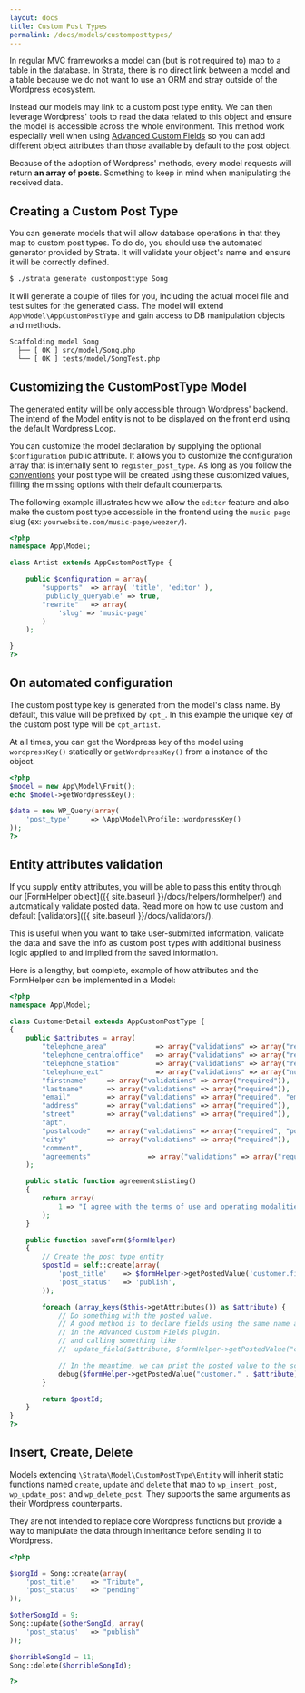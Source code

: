```yaml
---
layout: docs
title: Custom Post Types
permalink: /docs/models/customposttypes/
---
```


In regular MVC frameworks a model can (but is not required to) map to a table in the database. In Strata, there is no direct link between a model and a table because we do not want to use an ORM and stray outside of the Wordpress ecosystem.

Instead our models may link to a custom post type entity. We can then leverage Wordpress' tools to read the data related to this object and ensure the model is accessible across the whole environment. This method work especially well when using [Advanced Custom Fields](http://www.advancedcustomfields.com/) so you can add different object attributes than those available by default to the post object.

Because of the adoption of Wordpress' methods, every model requests will return __an array of posts__. Something to keep in mind when manipulating the received data.

## Creating a Custom Post Type

You can generate models that will allow database operations in that they map to custom post types. To do do, you should use the automated generator provided by Strata. It will validate your object's name and ensure it will be correctly defined.

~~~ sh
$ ./strata generate customposttype Song
~~~

It will generate a couple of files for you, including the actual model file and test suites for the generated class. The model will extend `App\Model\AppCustomPostType` and gain access to DB manipulation objects and methods.

~~~ sh
Scaffolding model Song
  ├── [ OK ] src/model/Song.php
  └── [ OK ] tests/model/SongTest.php
~~~

## Customizing the CustomPostType Model

The generated entity will be only accessible through Wordpress' backend. The intend of the Model entity is not to be displayed on the front end using the default Wordpress Loop.

You can customize the model declaration by supplying the optional `$configuration` public attribute. It allows you to customize the configuration array that is internally sent to `register_post_type`. As long as you follow the [conventions](http://codex.wordpress.org/Function_Reference/register_post_type) your post type will be created using these customized values, filling the missing options with their default counterparts.

The following example illustrates how we allow the `editor` feature and also make the custom post type accessible in the frontend using the `music-page` slug (ex: `yourwebsite.com/music-page/weezer/`).

~~~ php
<?php
namespace App\Model;

class Artist extends AppCustomPostType {

    public $configuration = array(
        "supports"  => array( 'title', 'editor' ),
        'publicly_queryable' => true,
        "rewrite"   => array(
            'slug' => 'music-page'
        )
    );

}
?>
~~~

## On automated configuration

The custom post type key is generated from the model's class name. By default, this value will be prefixed by `cpt_`. In this example the unique key of the custom post type will be `cpt_artist`.

At all times, you can get the Wordpress key of the model using `wordpressKey()` statically or `getWordpressKey()` from a instance of the object.

~~~ php
<?php
$model = new App\Model\Fruit();
echo $model->getWordpressKey();

$data = new WP_Query(array(
    'post_type'     => \App\Model\Profile::wordpressKey()
));
?>
~~~


## Entity attributes validation

If you supply entity attributes, you will be able to pass this entity through our [FormHelper object]({{ site.baseurl }}/docs/helpers/formhelper/) and automatically validate posted data. Read more on how to use custom and default [validators]({{ site.baseurl }}/docs/validators/).

This is useful when you want to take user-submitted information, validate the data and save the info as custom post types with additional business logic applied to and implied from the saved information.

Here is a lengthy, but complete, example of how attributes and the FormHelper can be implemented in a Model:

~~~ php
<?php
namespace App\Model;

class CustomerDetail extends AppCustomPostType {
{
    public $attributes = array(
        "telephone_area"            => array("validations" => array("required", "numeric", "length" => array("min" => 3, "max" => 3))),
        "telephone_centraloffice"   => array("validations" => array("required", "numeric", "length" => array("min" => 3, "max" => 3))),
        "telephone_station"         => array("validations" => array("required", "numeric", "length" => array("min" => 4, "max" => 4))),
        "telephone_ext"             => array("validations" => array("numeric")),
        "firstname"     => array("validations" => array("required")),
        "lastname"      => array("validations" => array("required")),
        "email"         => array("validations" => array("required", "email", "same" => array("as" => "email_confirm"))),
        "address"       => array("validations" => array("required")),
        "street"        => array("validations" => array("required")),
        "apt",
        "postalcode"    => array("validations" => array("required", "postalcode")),
        "city"          => array("validations" => array("required")),
        "comment",
        "agreements"              => array("validations" => array("required", "in" => array("App\Model\CustomerDetail::agreementsListing"))),
    );

    public static function agreementsListing()
    {
        return array(
            1 => "I agree with the terms of use and operating modalities."),
        );
    }

    public function saveForm($formHelper)
    {
        // Create the post type entity
        $postId = self::create(array(
            'post_title'    => $formHelper->getPostedValue('customer.firstname') . " " . $formHelper->getPostedValue('customer.lastname'),
            'post_status'   => 'publish',
        ));

        foreach (array_keys($this->getAttributes()) as $attribute) {
            // Do something with the posted value.
            // A good method is to declare fields using the same name as the attributes
            // in the Advanced Custom Fields plugin.
            // and calling something like :
            //  update_field($attribute, $formHelper->getPostedValue("customer." . $attribute), $guardianId);

            // In the meantime, we can print the posted value to the screen.
            debug($formHelper->getPostedValue("customer." . $attribute));
        }

        return $postId;
    }
}
?>
~~~

## Insert, Create, Delete

Models extending `\Strata\Model\CustomPostType\Entity` will inherit static functions named `create`, `update` and `delete` that map to `wp_insert_post`, `wp_update_post` and `wp_delete_post`. They supports the same arguments as their Wordpress counterparts.

They are not intended to replace core Wordpress functions but provide a way to manipulate the data through inheritance before sending it to Wordpress.

~~~ php
<?php

$songId = Song::create(array(
    'post_title'    => "Tribute",
    'post_status'   => "pending"
));

$otherSongId = 9;
Song::update($otherSongId, array(
    'post_status'   => "publish"
));

$horribleSongId = 11;
Song::delete($horribleSongId);

?>
~~~
